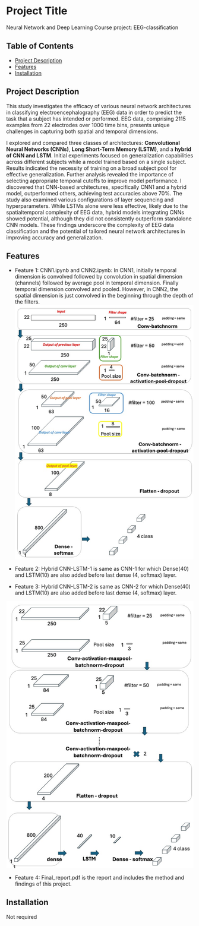 # Project Title

Neural Network and Deep Learning Course project:
EEG-classification

## Table of Contents
- [Project Description](#project-description)
- [Features](#features)
- [Installation](#installation)


## Project Description

This study investigates the efficacy of various neural network architectures in classifying electroencephalography (EEG) data in order to predict the task that a subject has intended or performed. EEG data, comprising 2115 examples from 22 electrodes over 1000 time bins, presents unique challenges in capturing both spatial and temporal dimensions. 

I explored and compared three classes of architectures: **Convolutional Neural Networks (CNNs)**, **Long Short-Term Memory (LSTM)**, and a **hybrid of CNN and LSTM**. Initial experiments focused on generalization capabilities across different subjects while a model trained based on a single subject. Results indicated the necessity of training on a broad subject pool for effective generalization. Further analysis revealed the importance of selecting appropriate temporal cutoffs to improve model performance. I discovered that CNN-based architectures, specifically CNN1 and a hybrid model, outperformed others, achieving test accuracies above 70%. The study also examined various configurations of layer sequencing and hyperparameters. While LSTMs alone were less effective, likely due to the spatialtemporal complexity of EEG data, hybrid models integrating CNNs showed potential, although they did not consistently outperform standalone CNN models. These findings underscore the complexity of EEG data classification and the potential of tailored neural network architectures in improving accuracy and generalization.


## Features
- Feature 1: CNN1.ipynb and CNN2.ipynb: In CNN1, initially temporal dimension is convolved followed by convolution in spatial dimension (channels) followed by average pool in temporal dimension. Finally temporal dimension convolved and pooled. However, in CNN2, the spatial dimension is just convolved in the beginning through the depth of the filters.
![Alt text](CNN_layout.jpeg)

- Feature 2: Hybrid CNN-LSTM-1 is same as CNN-1 for which Dense(40) and LSTM(10) are also added before last dense (4, softmax) layer.
- Feature 3: Hybrid CNN-LSTM-2 is same as CNN-2 for which Dense(40) and LSTM(10) are also added before last dense (4, softmax) layer.

![Alt text](CNN_LSTM_layout.jpg)

- Feature 4: Final_report.pdf is the report and includes the method and findings of this project.

## Installation

Not required




